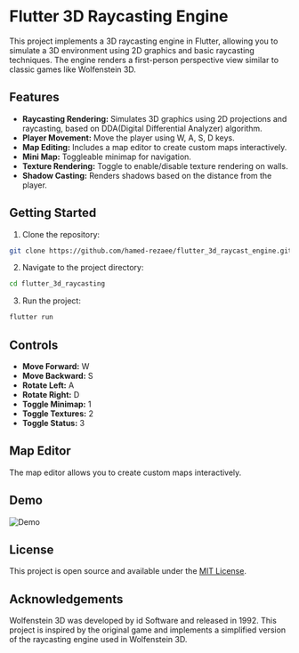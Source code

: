 # Flutter 3D Raycasting Engine

This project implements a 3D raycasting engine in Flutter, allowing you to simulate a 3D environment using 2D graphics and basic raycasting techniques. The engine renders a first-person perspective view similar to classic games like Wolfenstein 3D.

## Features

- **Raycasting Rendering:** Simulates 3D graphics using 2D projections and raycasting, based on DDA(Digital Differential Analyzer) algorithm.
- **Player Movement:** Move the player using W, A, S, D keys.
- **Map Editing:** Includes a map editor to create custom maps interactively.
- **Mini Map:** Toggleable minimap for navigation.
- **Texture Rendering:** Toggle to enable/disable texture rendering on walls.
- **Shadow Casting:** Renders shadows based on the distance from the player.

## Getting Started

1. Clone the repository:

```bash
git clone https://github.com/hamed-rezaee/flutter_3d_raycast_engine.git
```

2. Navigate to the project directory:

```bash
cd flutter_3d_raycasting
```

3. Run the project:

```bash
flutter run
```

## Controls

- **Move Forward:** W
- **Move Backward:** S
- **Rotate Left:** A
- **Rotate Right:** D
- **Toggle Minimap:** 1
- **Toggle Textures:** 2
- **Toggle Status:** 3

## Map Editor

The map editor allows you to create custom maps interactively.


## Demo

![Demo](flutter_3d_raycast_engine.gif)

## License

This project is open source and available under the [MIT License](LICENSE).

## Acknowledgements

Wolfenstein 3D was developed by id Software and released in 1992. This project is inspired by the original game and implements a simplified version of the raycasting engine used in Wolfenstein 3D.
